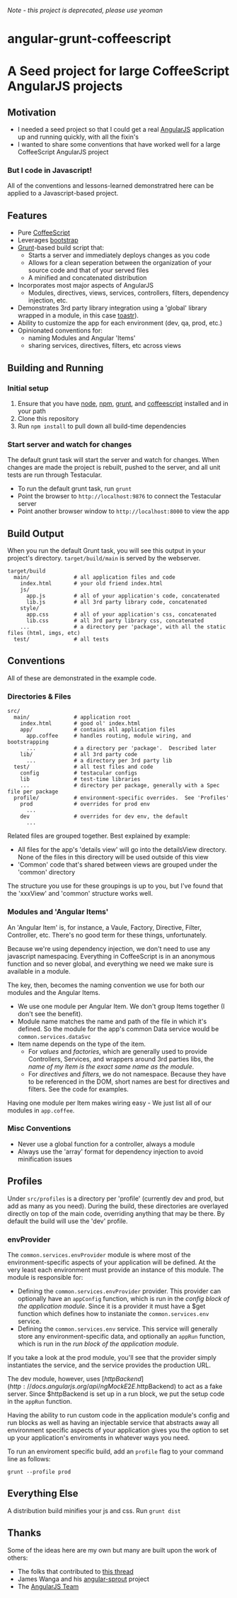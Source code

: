 _Note - this project is deprecated, please use yeoman_

# angular-grunt-coffeescript
# A Seed project for large CoffeeScript AngularJS projects

## Motivation

* I needed a seed project so that I could get a real [AngularJS](http://angularjs.org/) application up and running quickly, with all the fixin's
* I wanted to share some conventions that have worked well for a large CoffeeScript AngularJS project

### But I code in Javascript!

All of the conventions and lessons-learned demonstratred here can be applied to a Javascript-based project.  

## Features

* Pure [CoffeeScript](http://coffeescript.org/)
* Leverages [bootstrap](http://twitter.github.com/bootstrap/index.html)
* [Grunt](http://gruntjs.com)-based build script that:
    * Starts a server and immediately deploys changes as you code
    * Allows for a clean seperation between the organization of your source code and that of your served files
    * A minified and concatenated distribution
* Incorporates most major aspects of AngularJS
    * Modules, directives, views, services, controllers, filters, dependency injection, etc.
* Demonstrates 3rd party library integration using a 'global' library wrapped in a module, in this case [toastr](http://codeseven.github.com/toastr/)).
* Ability to customize the app for each environment (dev, qa, prod, etc.)
* Opinionated conventions for:
    * naming Modules and Angular 'Items'
    * sharing services, directives, filters, etc across views

## Building and Running

### Initial setup

1. Ensure that you have [node](http://nodejs.org/), [npm](https://npmjs.org/), [grunt](http://gruntjs.com/), and [coffeescript](http://coffeescript.org/) installed and in your path
1. Clone this repository
1. Run `npm install` to pull down all build-time dependencies

### Start server and watch for changes

The default grunt task will start the server and watch for changes.  When changes are made the project is rebuilt, pushed to the server, and all unit tests are run through Testacular.

* To run the default grunt task, run `grunt`
* Point the browser to `http://localhost:9876` to connect the Testacular server
* Point another browser window to `http://localhost:8000` to view the app

## Build Output

When you run the default Grunt task, you will see this output in your project's directory.  `target/build/main` is served by the webserver.

    target/build
      main/              # all application files and code
        index.html       # your old friend index.html
        js/
          app.js         # all of your application's code, concatenated
          lib.js         # all 3rd party library code, concatenated
        style/
          app.css        # all of your application's css, concatenated
          lib.css        # all 3rd party library css, concatenated
        ...              # a directory per 'package', with all the static files (html, imgs, etc)
      test/              # all tests

## Conventions

All of these are demonstrated in the example code.

### Directories & Files

    src/             
      main/              # application root
        index.html       # good ol' index.html
        app/             # contains all application files
          app.coffee     # handles routing, module wiring, and bootstrapping
          ...            # a directory per 'package'.  Described later
        lib/             # all 3rd party code
          ...            # a directory per 3rd party lib
      test/              # all test files and code
        config           # testacular configs
        lib              # test-time libraries
        ...              # directory per package, generally with a Spec file per package
      profile/           # environment-specific overrides.  See 'Profiles'
        prod             # overrides for prod env
          ...
        dev              # overrides for dev env, the default
          ...

Related files are grouped together. Best explained by example:

* All files for the app's 'details view' will go into the detailsView directory.  None of the files in this directory will be used outside of this view
* 'Common' code that's shared between views are grouped under the 'common' directory

The structure you use for these groupings is up to you, but I've found that the 'xxxView' and 'common' structure works well.

### Modules and 'Angular Items'

An 'Angular Item' is, for instance, a Vaule, Factory, Directive, Filter, Controller, etc.  There's no good term for these things, unfortunately.

 Because we're using dependency injection, we don't need to use any javascript namespacing.  Everything in CoffeeScript is in an anonymous function and so never global, and everything we need we make sure is available in a module.

The key, then, becomes the naming convention we use for both our modules and the Angular Items.

 - We use one module per Angular Item.  We don't group Items together (I don't see the benefit).
 - Module name matches the name and path of the file in which it's defined.  So the module for the app's common Data service would be `common.services.dataSvc`
 - Item name depends on the type of the item.
     - For *values* and *factories*, which are generally used to provide Controllers, Services, and wrappers around 3rd parties libs, the *name of my Item is the exact same name as the module*.
     - For *directives* and *filters*, we do not namespace.  Because they have to be referenced in the DOM, short names are best for directives and filters.  See the code for examples.

 Having one module per Item makes wiring easy - We just list all of our modules in `app.coffee`.

### Misc Conventions

* Never use a global function for a controller, always a module
* Always use the 'array' format for dependency injection to avoid minification issues

## Profiles

Under `src/profiles` is a directory per 'profile' (currently dev and prod, but add as many as you need).  During the build, these directories are overlayed directly on top of the main code, overriding anything that may be there.  By default the build will use the 'dev' profile.

### envProvider

The `common.services.envProvider` module is where most of the environment-specific aspects of your application will be defined.  At the very least each environment must provide an instance of this module.  The module is responsible for:

* Defining the `common.services.envProvider` provider.  This provider can optionally have an `appConfig` function, which is run in the *config block of the application module*.  Since it is a provider it must have a $get function which defines how to instaniate the `common.services.env` service.
* Defining the `common.services.env` service.  This service will generally store any environment-specific data, and optionally an `appRun` function, which is run in the *run block of the application module*.

If you take a look at the prod module, you'll see that the provider simply instantiates the service, and the service provides the production URL. 

The dev module, however, uses [$httpBackend](http://docs.angularjs.org/api/ngMockE2E.$httpBackend) to act as a fake server.  Since $httpBackend is set up in a run block, we put the setup code in the `appRun` function.

Having the ability to run custom code in the application module's config and run blocks as well as having an injectable service that abstracts away all environment specific aspects of your application gives you the option to set up your application's enviroments in whatever ways you need.

To run an enviroment specific build, add an `profile` flag to your command line as follows:

    grunt --profile prod 

## Everything Else

A distribution build minifies your js and css.  Run `grunt dist`

## Thanks

Some of the ideas here are my own but many are built upon the work of others:

* The folks that contributed to [this thread](https://groups.google.com/forum/#!topic/angular/O_3mlKiW-OQ/discussion)
* James Wanga and his [angular-sprout](https://github.com/thedigitalself/angular-sprout) project
* The [AngularJS Team](https://github.com/angular/angular.js/graphs/contributors)
